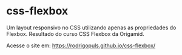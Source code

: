# css-flexbox

Um layout responsivo no CSS utilizando apenas as propriedades do Flexbox. Resultado do curso CSS Flexbox da Origamid.


Acesse o site em: https://rodrigopuls.github.io/css-flexbox/
